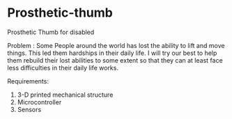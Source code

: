 # Prosthetic-thumb
Prosthetic Thumb for disabled

Problem : 
Some People around the world has lost the ability to lift and move things. This led them hardships in their daily life. I will try our best to help them rebuild their lost abilities to some extent so that they can at least face less difficulties in their daily life works.

Requirements:
1. 3-D printed mechanical structure
2. Microcontroller
3. Sensors
